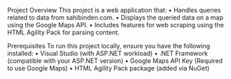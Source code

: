 Project Overview
This project is a web application that:
•	Handles queries related to data from sahibinden.com.
•	Displays the queried data on a map using the Google Maps API.
•	Includes features for web scraping using the HTML Agility Pack for parsing content.


Prerequisites
To run this project locally, ensure you have the following installed:
•	Visual Studio (with ASP.NET workload)
•	.NET Framework (compatible with your ASP.NET version)
•	Google Maps API Key (Required to use Google Maps)
•	HTML Agility Pack package (added via NuGet)


